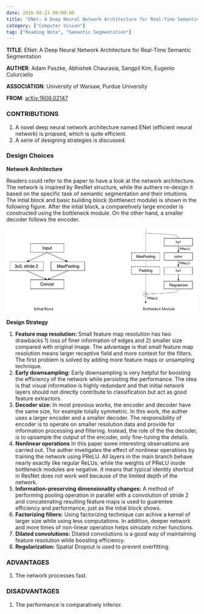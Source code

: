 ```yaml
---
date: 2016-08-23 00:00:00
title: "ENet: A Deep Neural Network Architecture for Real-Time Semantic Segmentation"
category: ["Computer Vision"]
tag: ["Reading Note", "Semantic Segmentation"]
---
```


**TITLE**: ENet: A Deep Neural Network Architecture for Real-Time Semantic Segmentation

**AUTHER**: Adam Paszke, Abhishek Chaurasia, Sangpil Kim, Eugenio Culurciello

**ASSOCIATION**: University of Warsaw, Purdue University

**FROM**: [arXiv:1606.02147](http://arxiv.org/abs/1606.02147)

### CONTRIBUTIONS ###

1. A novel deep neural network architecture named ENet (efficient neural network) is propsed, which is quite efficient.
2. A serie of designing strategies is discussed.

### Design Choices ###

**Network Architecture**

Readers could refer to the paper to have a look at the network architecture. The network is inspired by ResNet structure, while the authers re-design it based on the specific task of semantic segmentation and their intuitions. The intial block and basic building block (bottlenect module) is shown in the following figure. After the intial block, a comparetively large encoder is constructed using the bottleneck module. On the other hand, a smaller decoder follows the encoder.

<img class="img-responsive center-block" src="https://raw.githubusercontent.com/joshua19881228/my_blogs/master/Computer_Vision/Reading_Note/figures/blocks.jpg" alt="" width="640"/>

**Design Strategy**

1. **Feature map resolution:** Small feature map resolution has two drawbacks 1) loss of finer information of edges and 2) smaller size compared with original image. The advantage is that small feature map resolution means larger receptive field and more context for the filters. The first problem is solved by adding more feature maps or unsampling technique.
2. **Early downsampling:** Early downsampling is very helpful for boosting the efficiency of the network while persisting the performance. The idea is that visual information is highly redundant and that initial network layers should not directly contribute to classification but act as good feature extractors.
3. **Decoder size:** In most previous works, the encoder and decoder have the same size, for example totally symmetric. In this work, the auther uses a larger encoder and a smaller decoder. The responsibility of encoder is to operate on smaller resolution data and provide for information processing and filtering. Instead, the role of the the decoder, is to upsample the output of the encoder, only fine-tuning the details.
4. **Nonlinear operations** In this paper some interesting observations are carried out. The auther invetigates the effect of nonlinear operations by training the network using PReLU. All layers in the main branch behave nearly exactly like regular ReLUs, while the weights of PReLU inside bottleneck modules are negative. It means that typical identity shortcut in ResNet does not work well because of the limited depth of the network.
5. **Information-preserving dimensionality changes:** A method of performing pooling operation in parallel with a convolution of stride 2 and concatenating resulting feature maps is used to guarentee efficiency and performance, just as the intial block shows.
6. **Factorizing filters:** Using factorizing technique can achive a kernel of larger size while using less computations. In addition, deeper network and more times of non-linear operation helps simulate richer functions.
7. **Dilated convolutions:** Dilated convolutions is a good way of maintaining feature resolution while boosting efficiency.
8. **Regularization:** Spatial Dropout is used to prevent overfitting.

### ADVANTAGES ###

1. The network processes fast.

### DISADVANTAGES ###

1. The performance is comparatively inferior.